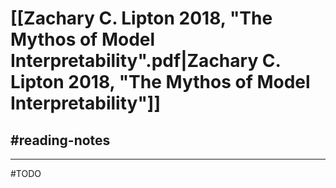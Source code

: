 # [[Zachary C. Lipton 2018, "The Mythos of Model Interpretability".pdf|Zachary C. Lipton 2018, "The Mythos of Model Interpretability"]]
## #reading-notes 
___
#TODO